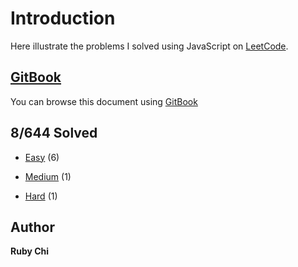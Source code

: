 # Introduction

Here illustrate the problems I solved using JavaScript on [LeetCode](https://leetcode.com/).

## [GitBook](https://rubychi1.gitbooks.io/leetcode/)

You can browse this document using [GitBook](https://rubychi1.gitbooks.io/leetcode/)

## 8/644 Solved

* [Easy](/easy.md) (6)

* [Medium](/medium.md) (1)

* [Hard](/hard.md) (1)

## Author

**Ruby Chi**